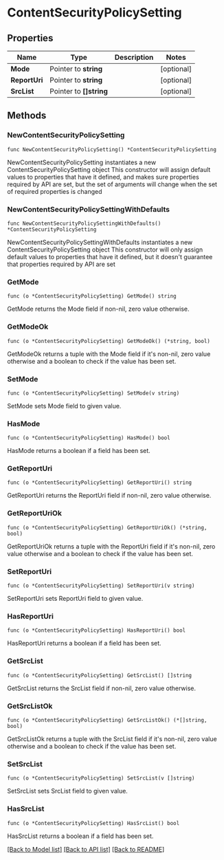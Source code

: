 # ContentSecurityPolicySetting

## Properties

Name | Type | Description | Notes
------------ | ------------- | ------------- | -------------
**Mode** | Pointer to **string** |  | [optional] 
**ReportUri** | Pointer to **string** |  | [optional] 
**SrcList** | Pointer to **[]string** |  | [optional] 

## Methods

### NewContentSecurityPolicySetting

`func NewContentSecurityPolicySetting() *ContentSecurityPolicySetting`

NewContentSecurityPolicySetting instantiates a new ContentSecurityPolicySetting object
This constructor will assign default values to properties that have it defined,
and makes sure properties required by API are set, but the set of arguments
will change when the set of required properties is changed

### NewContentSecurityPolicySettingWithDefaults

`func NewContentSecurityPolicySettingWithDefaults() *ContentSecurityPolicySetting`

NewContentSecurityPolicySettingWithDefaults instantiates a new ContentSecurityPolicySetting object
This constructor will only assign default values to properties that have it defined,
but it doesn't guarantee that properties required by API are set

### GetMode

`func (o *ContentSecurityPolicySetting) GetMode() string`

GetMode returns the Mode field if non-nil, zero value otherwise.

### GetModeOk

`func (o *ContentSecurityPolicySetting) GetModeOk() (*string, bool)`

GetModeOk returns a tuple with the Mode field if it's non-nil, zero value otherwise
and a boolean to check if the value has been set.

### SetMode

`func (o *ContentSecurityPolicySetting) SetMode(v string)`

SetMode sets Mode field to given value.

### HasMode

`func (o *ContentSecurityPolicySetting) HasMode() bool`

HasMode returns a boolean if a field has been set.

### GetReportUri

`func (o *ContentSecurityPolicySetting) GetReportUri() string`

GetReportUri returns the ReportUri field if non-nil, zero value otherwise.

### GetReportUriOk

`func (o *ContentSecurityPolicySetting) GetReportUriOk() (*string, bool)`

GetReportUriOk returns a tuple with the ReportUri field if it's non-nil, zero value otherwise
and a boolean to check if the value has been set.

### SetReportUri

`func (o *ContentSecurityPolicySetting) SetReportUri(v string)`

SetReportUri sets ReportUri field to given value.

### HasReportUri

`func (o *ContentSecurityPolicySetting) HasReportUri() bool`

HasReportUri returns a boolean if a field has been set.

### GetSrcList

`func (o *ContentSecurityPolicySetting) GetSrcList() []string`

GetSrcList returns the SrcList field if non-nil, zero value otherwise.

### GetSrcListOk

`func (o *ContentSecurityPolicySetting) GetSrcListOk() (*[]string, bool)`

GetSrcListOk returns a tuple with the SrcList field if it's non-nil, zero value otherwise
and a boolean to check if the value has been set.

### SetSrcList

`func (o *ContentSecurityPolicySetting) SetSrcList(v []string)`

SetSrcList sets SrcList field to given value.

### HasSrcList

`func (o *ContentSecurityPolicySetting) HasSrcList() bool`

HasSrcList returns a boolean if a field has been set.


[[Back to Model list]](../README.md#documentation-for-models) [[Back to API list]](../README.md#documentation-for-api-endpoints) [[Back to README]](../README.md)


